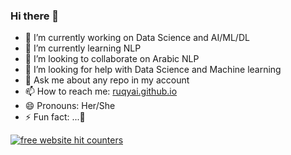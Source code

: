 ### Hi there 👋

<!--
**Ruqyai/Ruqyai** is a ✨ _special_ ✨ repository because its `README.md` (this file) appears on your GitHub profile.

Here are some ideas to get you started:
-->
- 🔭 I’m currently working on Data Science and AI/ML/DL 
- 🌱 I’m currently learning NLP
- 👯 I’m looking to collaborate on Arabic NLP
- 🤔 I’m looking for help with Data Science and Machine learning
- 💬 Ask me about any repo in my account
- 📫 How to reach me: [ruqyai.github.io](https://ruqyai.github.io/) 
- 😄 Pronouns: Her/She
- ⚡ Fun fact: ...💬

<div id="sfcbsd7zuuluyhpbku9t5sjwef6fakakre2"></div>
<!-- <script type="text/javascript" src="https://counter11.optistats.ovh/private/counter.js?c=bsd7zuuluyhpbku9t5sjwef6fakakre2&down=async" async></script> -->
<noscript><a href="https://www.freecounterstat.com" title="free website hit counters"><img src="https://counter11.optistats.ovh/private/freecounterstat.php?c=bsd7zuuluyhpbku9t5sjwef6fakakre2" border="0" title="free website hit counters" alt="free website hit counters"></a></noscript>

